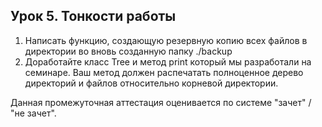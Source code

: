 ## Урок 5. Тонкости работы
1. Написать функцию, создающую резервную копию всех файлов в директории во вновь созданную папку ./backup
2. Доработайте класс Tree и метод print который мы разработали на семинаре. Ваш метод должен распечатать полноценное дерево директорий и файлов относительно корневой директории.

Данная промежуточная аттестация оценивается по системе "зачет" / "не зачет".